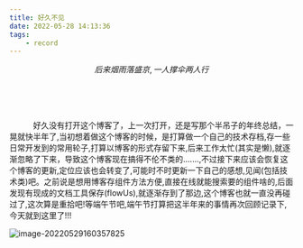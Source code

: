 ```yaml
---
title: 好久不见
date: 2022-05-28 14:13:36
tags: 
    - record
---
```


$$后来烟雨落盛京,一人撑伞两人行$$

<!-- more -->

<br>

<br>

<br>

 &emsp;&emsp;&emsp;好久没有打开这个博客了，上一次打开，还是写那个半吊子的年终总结，一晃就快半年了,当初想着做这个博客的时候，是打算做一个自己的技术存档,存一些日常开发到的常用轮子,打算以博客的形式存留下来,后来工作太忙(其实是懒),就逐渐忽略了下来，导致这个博客现在搞得不伦不类的.......,不过接下来应该会恢复这个博客的更新,定位应该也会转变了,可能时不时更新一下自己的感想,见闻(包括技术类)吧。之前说是想用博客存组件方法方便,直接在线就能搜索要的组件啥的,后面发现有现成的文档工具保存(flowUs),就逐渐存到了那边,这个博客也就一直没再碰过了,这次算是重拾吧!等端午节吧,端午节打算把这半年来的事情再次回顾记录下,今天就到这里了!!!

![image-20220529160357825](http://cdn.lateautumn.cn/image-20220529160357825.png)

​              
